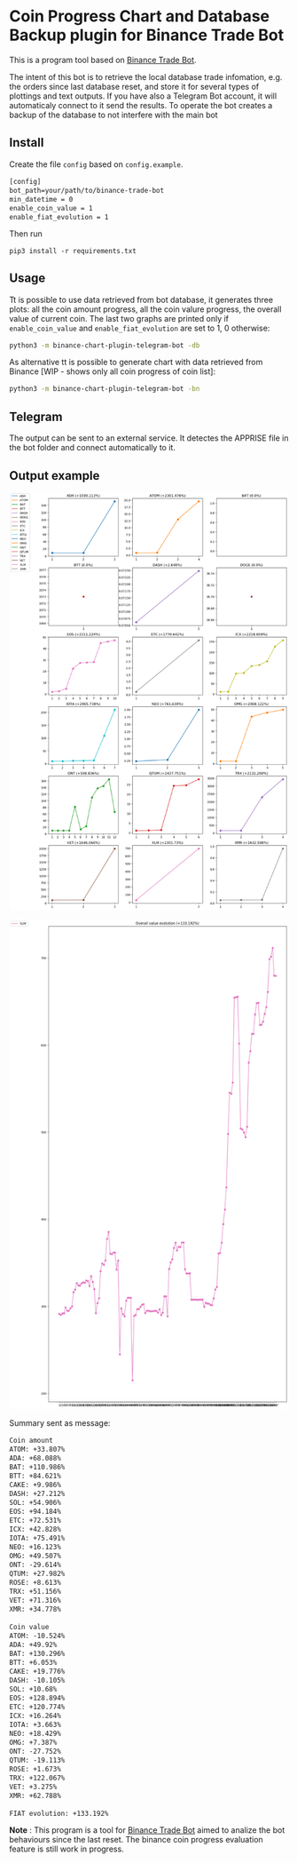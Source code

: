 # Coin Progress Chart and Database Backup plugin for Binance Trade Bot

This is a program tool based on [Binance Trade Bot].

The intent of this bot is to retrieve the local database trade infomation, e.g. the orders since last database reset, and store it for several types of plottings and text outputs. If you have also a Telegram Bot account, it will automaticaly connect to it send the results.
To operate the bot creates a backup of the database to not interfere with the main bot

## Install

Create the file `config` based on `config.example`.

```
[config]
bot_path=your/path/to/binance-trade-bot
min_datetime = 0
enable_coin_value = 1
enable_fiat_evolution = 1
```

Then run
```
pip3 install -r requirements.txt
```

## Usage

Tt is possible to use data retrieved from bot database, it generates three plots: all the coin amount progress, all the coin valure progress, the overall value of current coin.
The last two graphs are printed only if `enable_coin_value` and `enable_fiat_evolution` are set to 1, 0 otherwise:

```bash
python3 -m binance-chart-plugin-telegram-bot -db
```

As alternative tt is possible to generate chart with data retrieved from Binance [WIP - shows only all coin progress of coin list]:

```bash
python3 -m binance-chart-plugin-telegram-bot -bn
```

## Telegram 

The output can be sent to an external service. It detectes the APPRISE file in the bot folder and connect automatically to it.

## Output example


<p align="center">
  <img src = "graph.example.png">
</p>

<p align="center">
  <img src = "graph2.example.png">
</p>

Summary sent as message:
```
Coin amount
ATOM: +33.807% 
ADA: +68.088% 
BAT: +110.986% 
BTT: +84.621% 
CAKE: +9.986% 
DASH: +27.212% 
SOL: +54.906% 
EOS: +94.184% 
ETC: +72.531% 
ICX: +42.828% 
IOTA: +75.491% 
NEO: +16.123% 
OMG: +49.507% 
ONT: -29.614% 
QTUM: +27.982% 
ROSE: +8.613% 
TRX: +51.156% 
VET: +71.316% 
XMR: +34.778% 

Coin value
ATOM: -10.524% 
ADA: +49.92% 
BAT: +130.296% 
BTT: +6.053% 
CAKE: +19.776% 
DASH: -10.105% 
SOL: +10.68% 
EOS: +128.894% 
ETC: +120.774% 
ICX: +16.264% 
IOTA: +3.663% 
NEO: +18.429% 
OMG: +7.387% 
ONT: -27.752% 
QTUM: -19.113% 
ROSE: +1.673% 
TRX: +122.067% 
VET: +3.275% 
XMR: +62.788% 

FIAT evolution: +133.192%
```

**Note** : This program is a tool for [Binance Trade Bot] aimed to analize the bot behaviours since the last reset. The binance coin progress evaluation feature is still work in progress.


[binance trade bot]: https://github.com/edeng23/binance-trade-bot
